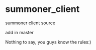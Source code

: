 summoner_client
===============


summoner client source

add in master

Nothing to say, you guys know the rules:)  
